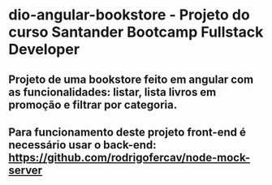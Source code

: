 # dio-angular-bookstore - Projeto do curso Santander Bootcamp Fullstack Developer

## Projeto de uma bookstore feito em angular com as funcionalidades: listar, lista livros em promoção e filtrar por categoria.

## Para funcionamento deste projeto front-end é necessário usar o back-end: https://github.com/rodrigofercav/node-mock-server
